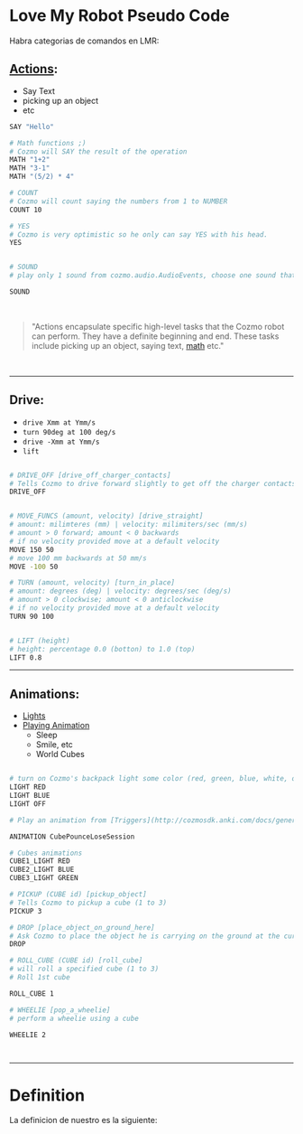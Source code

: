 # Love My Robot Pseudo Code

Habra categorias de comandos en LMR:

## [Actions](http://cozmosdk.anki.com/docs/generated/cozmo.action.html):
- Say Text
- picking up an object
- etc


```bash
SAY "Hello"

# Math functions ;)
# Cozmo will SAY the result of the operation
MATH "1+2"
MATH "3-1"
MATH "(5/2) * 4"

# COUNT
# Cozmo will count saying the numbers from 1 to NUMBER
COUNT 10

# YES
# Cozmo is very optimistic so he only can say YES with his head.
YES


# SOUND
# play only 1 sound from cozmo.audio.AudioEvents, choose one sound that will identify your Cozmo, for example it will Play 'MusicTinyOrchestraInit'

SOUND

```

<br>

>  "Actions encapsulate specific high-level tasks that the Cozmo robot can perform. They have a definite beginning and end. These tasks include picking up an object, saying text, [math](https://stackoverflow.com/questions/9685946/math-operations-from-string) etc."

<br>

---
## Drive:
- `drive Xmm at Ymm/s`
- `turn 90deg at 100 deg/s`
- `drive -Xmm at Ymm/s`
- `lift`

```bash

# DRIVE_OFF [drive_off_charger_contacts]
# Tells Cozmo to drive forward slightly to get off the charger contacts.
DRIVE_OFF


# MOVE_FUNCS (amount, velocity) [drive_straight]
# amount: milimteres (mm) | velocity: milimiters/sec (mm/s)
# amount > 0 forward; amount < 0 backwards
# if no velocity provided move at a default velocity
MOVE 150 50
# move 100 mm backwards at 50 mm/s
MOVE -100 50

# TURN (amount, velocity) [turn_in_place]
# amount: degrees (deg) | velocity: degrees/sec (deg/s)
# amount > 0 clockwise; amount < 0 anticlockwise
# if no velocity provided move at a default velocity
TURN 90 100


# LIFT (height)
# height: percentage 0.0 (botton) to 1.0 (top)
LIFT 0.8


```


---
## Animations:
- [Lights](http://cozmosdk.anki.com/docs/generated/cozmo.lights.html)
- [Playing Animation](http://cozmosdk.anki.com/docs/generated/cozmo.anim.html#)
  - Sleep
  - Smile, etc
  - World Cubes

```bash

# turn on Cozmo's backpack light some color (red, green, blue, white, off) [set_all_backpack_lights]
LIGHT RED
LIGHT BLUE
LIGHT OFF

# Play an animation from [Triggers](http://cozmosdk.anki.com/docs/generated/cozmo.anim.html#cozmo.anim.Triggers) [play_anim_trigger], beware you might need to limit the list of Trigger Names (Happy, Sad,, etc ); There are 574 Triggers so limit it to 5 at least.

ANIMATION CubePounceLoseSession

# Cubes animations
CUBE1_LIGHT RED
CUBE2_LIGHT BLUE
CUBE3_LIGHT GREEN

# PICKUP (CUBE id) [pickup_object]
# Tells Cozmo to pickup a cube (1 to 3)
PICKUP 3

# DROP [place_object_on_ground_here]
# Ask Cozmo to place the object he is carrying on the ground at the current location.
DROP

# ROLL_CUBE (CUBE id) [roll_cube]
# will roll a specified cube (1 to 3)
# Roll 1st cube

ROLL_CUBE 1

# WHEELIE [pop_a_wheelie]
# perform a wheelie using a cube

WHEELIE 2




```


---

# Definition

La definicion de nuestro es la siguiente:
